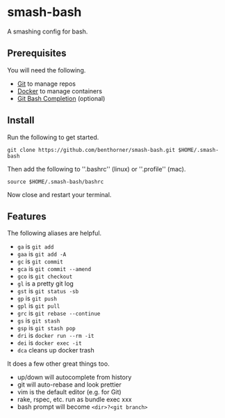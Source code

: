 # smash-bash

A smashing config for bash.

## Prerequisites

You will need the following.

  - [Git](https://git-scm.com/) to manage repos
  - [Docker](https://www.docker.com/) to manage containers
  - [Git Bash Completion](https://git-scm.com/book/en/v1/Git-Basics-Tips-and-Tricks) (optional)

## Install

Run the following to get started.

    git clone https://github.com/benthorner/smash-bash.git $HOME/.smash-bash

Then add the following to ''.bashrc'' (linux) or ''.profile'' (mac).

    source $HOME/.smash-bash/bashrc

Now close and restart your terminal.

## Features

The following aliases are helpful.

  - `ga` is `git add`
  - `gaa` is `git add -A`
  - `gc` is `git commit`
  - `gca` is `git commit --amend`
  - `gco` is `git checkout`
  - `gl` is a pretty git log
  - `gst` is `git status -sb`
  - `gp` is `git push`
  - `gpl` is `git pull`
  - `grc` is `git rebase --continue`
  - `gs` is `git stash`
  - `gsp` is `git stash pop`
  - `dri` is `docker run --rm -it`
  - `dei` is `docker exec -it`
  - `dca` cleans up docker trash

It does a few other great things too.

  - up/down will autocomplete from history
  - git will auto-rebase and look prettier
  - vim is the default editor (e.g. for Git)
  - rake, rspec, etc. run as bundle exec xxx
  - bash prompt will become `<dir>?<git branch>`
